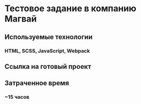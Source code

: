 # Тестовое задание в компанию Магвай

## Используемые технологии
### HTML, SCSS, JavaScript, Webpack

## Ссылка на готовый проект


## Затраченное время
### ~15 часов
